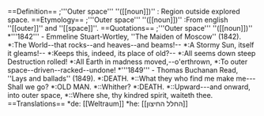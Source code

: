 ==Definition==
;'''Outer space''' ''([[noun]])'' 
: Region outside explored space.
==Etymology==
;'''Outer space''' ''([[noun]])'' 
:From english ''[[outer]]'' and ''[[space]]''.
==Quotations==
;'''Outer space''' ''([[noun]])'' 
*'''1842''' - Emmeline Stuart-Wortley, ''The Maiden of Moscow'' (1842).
*:The World--that rocks--and heaves--and beams!--
*:A Stormy Sun, itself it gleams!--
*:Keeps this, indeed, its place of old?--
*:All seems down steep Destruction rolled!
*:All Earth in madness moved,--o'erthrown,
*:To outer space--driven--racked--undone!
*'''1849''' - Thomas Buchanan Read, ''Lays and ballads'' (1849).
*:DEATH.
*::What they who find me make me---Shall we go?
*:OLD MAN.
*::Whither?
*:DEATH.
*::Upward---and onward, into outer space,
*::Where she, thy kindred spirit, waiteth thee.
==Translations==
*de: [[Weltraum]]
*he: [[החלל החיצון]]